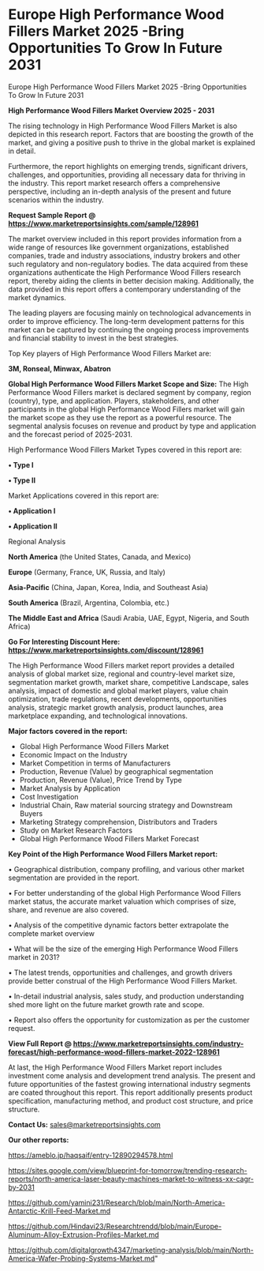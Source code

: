 # Europe High Performance Wood Fillers Market 2025 -Bring Opportunities To Grow In Future 2031
Europe High Performance Wood Fillers Market 2025 -Bring Opportunities To Grow In Future 2031

<Strong> High Performance Wood Fillers Market Overview 2025 - 2031</strong>

The rising technology in High Performance Wood Fillers Market is also depicted in this research report. Factors that are boosting the growth of the market, and giving a positive push to thrive in the global market is explained in detail.

Furthermore, the report highlights on emerging trends, significant drivers, challenges, and opportunities, providing all necessary data for thriving in the industry. This report market research offers a comprehensive perspective, including an in-depth analysis of the present and future scenarios within the industry.

<strong>Request Sample Report @ <a href=https://www.marketreportsinsights.com/sample/128961>https://www.marketreportsinsights.com/sample/128961</a></strong>

The market overview included in this report provides information from a wide range of resources like government organizations, established companies, trade and industry associations, industry brokers and other such regulatory and non-regulatory bodies. The data acquired from these organizations authenticate the High Performance Wood Fillers research report, thereby aiding the clients in better decision making. Additionally, the data provided in this report offers a contemporary understanding of the market dynamics.

The leading players are focusing mainly on technological advancements in order to improve efficiency. The long-term development patterns for this market can be captured by continuing the ongoing process improvements and financial stability to invest in the best strategies.

Top Key players of High Performance Wood Fillers Market are:

<strong>3M, Ronseal, Minwax, Abatron</strong>

<strong><b>Global High Performance Wood Fillers Market Scope and Size:</b></strong>
The High Performance Wood Fillers market is declared segment by company, region (country), type, and application. Players, stakeholders, and other participants in the global High Performance Wood Fillers market will gain the market scope as they use the report as a powerful resource. The segmental analysis focuses on revenue and product by type and application and the forecast period of 2025-2031.

High Performance Wood Fillers Market Types covered in this report are:

<strong>• Type I

• Type II</strong>

Market Applications covered in this report are:

<strong>• Application I

• Application II</strong> 

Regional Analysis

<strong>North America</strong> (the United States, Canada, and Mexico)

<strong>Europe</strong> (Germany, France, UK, Russia, and Italy)

<strong>Asia-Pacific</strong> (China, Japan, Korea, India, and Southeast Asia)

<strong>South America</strong> (Brazil, Argentina, Colombia, etc.)

<strong>The Middle East and Africa</strong> (Saudi Arabia, UAE, Egypt, Nigeria, and South Africa)

<strong>Go For Interesting Discount Here: <a href=https://www.marketreportsinsights.com/discount/128961>https://www.marketreportsinsights.com/discount/128961</a></strong>

The High Performance Wood Fillers market report provides a detailed analysis of global market size, regional and country-level market size, segmentation market growth, market share, competitive Landscape, sales analysis, impact of domestic and global market players, value chain optimization, trade regulations, recent developments, opportunities analysis, strategic market growth analysis, product launches, area marketplace expanding, and technological innovations.

<strong><b>Major factors covered in the report:</b></strong>
<ul>
  <li>Global High Performance Wood Fillers Market </li>
  <li>Economic Impact on the Industry</li>
  <li>Market Competition in terms of Manufacturers</li>
  <li>Production, Revenue (Value) by geographical segmentation</li>
  <li>Production, Revenue (Value), Price Trend by Type</li>
  <li>Market Analysis by Application</li>
  <li>Cost Investigation</li>
  <li>Industrial Chain, Raw material sourcing strategy and Downstream Buyers</li>
  <li>Marketing Strategy comprehension, Distributors and Traders</li>
  <li>Study on Market Research Factors</li>
  <li>Global High Performance Wood Fillers Market Forecast</li>
</ul>

<strong><b>Key Point of the High Performance Wood Fillers Market report:</b></strong>

• Geographical distribution, company profiling, and various other market segmentation are provided in the report.

• For better understanding of the global High Performance Wood Fillers market status, the accurate market valuation which comprises of size, share, and revenue are also covered.

• Analysis of the competitive dynamic factors better extrapolate the complete market overview

• What will be the size of the emerging High Performance Wood Fillers market in 2031?

• The latest trends, opportunities and challenges, and growth drivers provide better construal of the High Performance Wood Fillers Market.

• In-detail industrial analysis, sales study, and production understanding shed more light on the future market growth rate and scope.

• Report also offers the opportunity for customization as per the customer request.

<strong><b>View Full Report @ <a href=https://www.marketreportsinsights.com/industry-forecast/high-performance-wood-fillers-market-2022-128961>https://www.marketreportsinsights.com/industry-forecast/high-performance-wood-fillers-market-2022-128961</a></b></strong>


At last, the High Performance Wood Fillers Market report includes investment come analysis and development trend analysis. The present and future opportunities of the fastest growing international industry segments are coated throughout this report. This report additionally presents product specification, manufacturing method, and product cost structure, and price structure.

<strong>Contact Us:</strong>
sales@marketreportsinsights.com

<strong>Our other reports:</strong>

<a href=https://ameblo.jp/haqsaif/entry-12890294578.html>https://ameblo.jp/haqsaif/entry-12890294578.html</a>

<a href=https://sites.google.com/view/blueprint-for-tomorrow/trending-research-reports/north-america-laser-beauty-machines-market-to-witness-xx-cagr-by-2031>https://sites.google.com/view/blueprint-for-tomorrow/trending-research-reports/north-america-laser-beauty-machines-market-to-witness-xx-cagr-by-2031</a>

<a href=https://github.com/yamini231/Research/blob/main/North-America-Antarctic-Krill-Feed-Market.md>https://github.com/yamini231/Research/blob/main/North-America-Antarctic-Krill-Feed-Market.md</a>

<a href=https://github.com/Hindavi23/Researchtrendd/blob/main/Europe-Aluminum-Alloy-Extrusion-Profiles-Market.md>https://github.com/Hindavi23/Researchtrendd/blob/main/Europe-Aluminum-Alloy-Extrusion-Profiles-Market.md</a>

<a href=https://github.com/digitalgrowth4347/marketing-analysis/blob/main/North-America-Wafer-Probing-Systems-Market.md>https://github.com/digitalgrowth4347/marketing-analysis/blob/main/North-America-Wafer-Probing-Systems-Market.md</a>"
